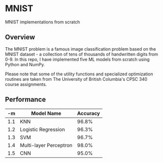 # MNIST
MNIST implementations from scratch

## Overview
The MNIST problem is a famous image classification problem based on the MNIST dataset - a collection of tens of thousands of handwritten digits from 0-9. In this repo, I have implemented five ML models from scratch using Python and NumPy. 

Please note that some of the utility functions and specialized optimization routines are taken from The University of British Columbia's CPSC 340 course assignments. 

## Performance
| -m | Model Name | Accuracy |
| --- | --- | ---|
| 1.1 | KNN | 96.8% |
| 1.2 | Logistic Regression | 96.3% |
| 1.3 | SVM | 96.7% |
| 1.4 | Multi-layer Perceptron | 98.0% |
| 1.5 | CNN | 95.0% |

